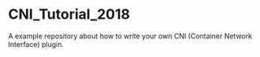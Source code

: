 # CNI_Tutorial_2018
A example repository about how to write your own CNI (Container Network Interface) plugin.
